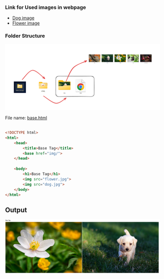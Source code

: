
### Link for Used images in webpage

- [Dog image](dog.jpg)
- [Flower image](flower.jpg)

### Folder Structure
![alt text](baseTagfolderStructure.png)

File name: [base.html]()
```html

<!DOCTYPE html>
<html>
    <head>
        <title>Base Tag</title>
        <base href="img/">
    </head>

    <body>
        <h1>Base Tag</h1>
        <img src="flower.jpg">
        <img src="dog.jpg">
    </body>
</html>

```
## Output
![alt text](baseTag.png)